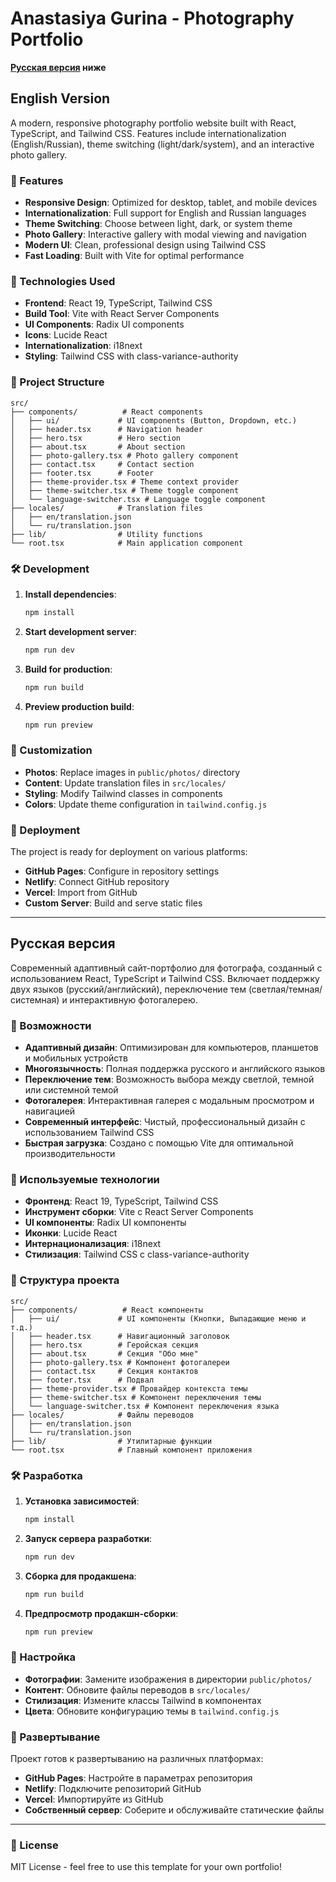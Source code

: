 # Anastasiya Gurina - Photography Portfolio

**[Русская версия](#русская-версия) ниже**

## English Version

A modern, responsive photography portfolio website built with React, TypeScript, and Tailwind CSS. Features include internationalization (English/Russian), theme switching (light/dark/system), and an interactive photo gallery.

### 🌟 Features

- **Responsive Design**: Optimized for desktop, tablet, and mobile devices
- **Internationalization**: Full support for English and Russian languages
- **Theme Switching**: Choose between light, dark, or system theme
- **Photo Gallery**: Interactive gallery with modal viewing and navigation
- **Modern UI**: Clean, professional design using Tailwind CSS
- **Fast Loading**: Built with Vite for optimal performance

### 🚀 Technologies Used

- **Frontend**: React 19, TypeScript, Tailwind CSS
- **Build Tool**: Vite with React Server Components
- **UI Components**: Radix UI components
- **Icons**: Lucide React
- **Internationalization**: i18next
- **Styling**: Tailwind CSS with class-variance-authority

### 📁 Project Structure

```
src/
├── components/          # React components
│   ├── ui/             # UI components (Button, Dropdown, etc.)
│   ├── header.tsx      # Navigation header
│   ├── hero.tsx        # Hero section
│   ├── about.tsx       # About section
│   ├── photo-gallery.tsx # Photo gallery component
│   ├── contact.tsx     # Contact section
│   ├── footer.tsx      # Footer
│   ├── theme-provider.tsx # Theme context provider
│   ├── theme-switcher.tsx # Theme toggle component
│   └── language-switcher.tsx # Language toggle component
├── locales/            # Translation files
│   ├── en/translation.json
│   └── ru/translation.json
├── lib/                # Utility functions
└── root.tsx            # Main application component
```

### 🛠️ Development

1. **Install dependencies**:
   ```bash
   npm install
   ```

2. **Start development server**:
   ```bash
   npm run dev
   ```

3. **Build for production**:
   ```bash
   npm run build
   ```

4. **Preview production build**:
   ```bash
   npm run preview
   ```

### 🎨 Customization

- **Photos**: Replace images in `public/photos/` directory
- **Content**: Update translation files in `src/locales/`
- **Styling**: Modify Tailwind classes in components
- **Colors**: Update theme configuration in `tailwind.config.js`

### 📱 Deployment

The project is ready for deployment on various platforms:
- **GitHub Pages**: Configure in repository settings
- **Netlify**: Connect GitHub repository
- **Vercel**: Import from GitHub
- **Custom Server**: Build and serve static files

---

## Русская версия

Современный адаптивный сайт-портфолио для фотографа, созданный с использованием React, TypeScript и Tailwind CSS. Включает поддержку двух языков (русский/английский), переключение тем (светлая/темная/системная) и интерактивную фотогалерею.

### 🌟 Возможности

- **Адаптивный дизайн**: Оптимизирован для компьютеров, планшетов и мобильных устройств
- **Многоязычность**: Полная поддержка русского и английского языков
- **Переключение тем**: Возможность выбора между светлой, темной или системной темой
- **Фотогалерея**: Интерактивная галерея с модальным просмотром и навигацией
- **Современный интерфейс**: Чистый, профессиональный дизайн с использованием Tailwind CSS
- **Быстрая загрузка**: Создано с помощью Vite для оптимальной производительности

### 🚀 Используемые технологии

- **Фронтенд**: React 19, TypeScript, Tailwind CSS
- **Инструмент сборки**: Vite с React Server Components
- **UI компоненты**: Radix UI компоненты
- **Иконки**: Lucide React
- **Интернационализация**: i18next
- **Стилизация**: Tailwind CSS с class-variance-authority

### 📁 Структура проекта

```
src/
├── components/          # React компоненты
│   ├── ui/             # UI компоненты (Кнопки, Выпадающие меню и т.д.)
│   ├── header.tsx      # Навигационный заголовок
│   ├── hero.tsx        # Геройская секция
│   ├── about.tsx       # Секция "Обо мне"
│   ├── photo-gallery.tsx # Компонент фотогалереи
│   ├── contact.tsx     # Секция контактов
│   ├── footer.tsx      # Подвал
│   ├── theme-provider.tsx # Провайдер контекста темы
│   ├── theme-switcher.tsx # Компонент переключения темы
│   └── language-switcher.tsx # Компонент переключения языка
├── locales/            # Файлы переводов
│   ├── en/translation.json
│   └── ru/translation.json
├── lib/                # Утилитарные функции
└── root.tsx            # Главный компонент приложения
```

### 🛠️ Разработка

1. **Установка зависимостей**:
   ```bash
   npm install
   ```

2. **Запуск сервера разработки**:
   ```bash
   npm run dev
   ```

3. **Сборка для продакшена**:
   ```bash
   npm run build
   ```

4. **Предпросмотр продакшн-сборки**:
   ```bash
   npm run preview
   ```

### 🎨 Настройка

- **Фотографии**: Замените изображения в директории `public/photos/`
- **Контент**: Обновите файлы переводов в `src/locales/`
- **Стилизация**: Измените классы Tailwind в компонентах
- **Цвета**: Обновите конфигурацию темы в `tailwind.config.js`

### 📱 Развертывание

Проект готов к развертыванию на различных платформах:
- **GitHub Pages**: Настройте в параметрах репозитория
- **Netlify**: Подключите репозиторий GitHub
- **Vercel**: Импортируйте из GitHub
- **Собственный сервер**: Соберите и обслуживайте статические файлы

---

### 📄 License

MIT License - feel free to use this template for your own portfolio!
